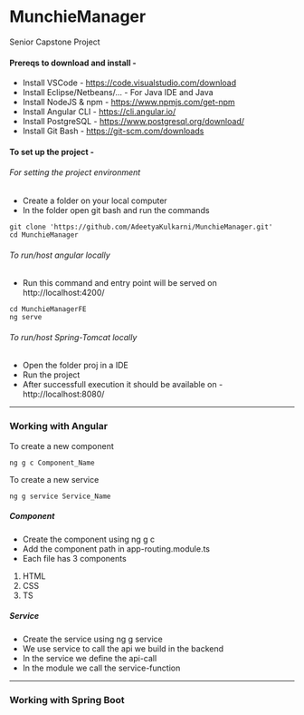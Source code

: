 # MunchieManager
Senior Capstone Project

#### Prereqs to download and install -


- Install VSCode - https://code.visualstudio.com/download  
- Install Eclipse/Netbeans/... - For Java IDE and Java  
- Install NodeJS & npm - https://www.npmjs.com/get-npm  
- Install Angular CLI - https://cli.angular.io/  
- Install PostgreSQL - https://www.postgresql.org/download/  
- Install Git Bash - https://git-scm.com/downloads  


#### To set up the project - 

###### For setting the project environment 
- Create a folder on your local computer
- In the folder open git bash and run the commands
```
git clone 'https://github.com/AdeetyaKulkarni/MunchieManager.git'
cd MunchieManager
```

###### To run/host angular locally 
- Run this command and entry point will be served on http://localhost:4200/
```
cd MunchieManagerFE
ng serve
```

###### To run/host Spring-Tomcat locally
- Open the folder proj in a IDE  
- Run the project  
- After successfull execution it should be available on - http://localhost:8080/  


***

### Working with Angular

To create a new component 
```
ng g c Component_Name
```

To create a new service
```
ng g service Service_Name
```

##### Component
- Create the component using ng g c  
- Add the component path in app-routing.module.ts
- Each file has 3 components  
1) HTML  
2) CSS  
3) TS  

##### Service
- Create the service using ng g service  
- We use service to call the api we build in the backend  
- In the service we define the api-call  
- In the module we call the service-function  


***


### Working with Spring Boot



